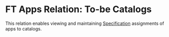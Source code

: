 # FT Apps Relation: To-be Catalogs

This relation enables viewing and maintaining [Specification](../../specification-records.md) assignments of apps to catalogs.